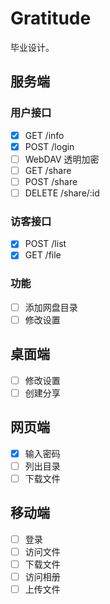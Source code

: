 # Gratitude

毕业设计。

## 服务端

### 用户接口

- [x] GET /info
- [x] POST /login
- [ ] WebDAV 透明加密
- [ ] GET /share
- [ ] POST /share
- [ ] DELETE /share/:id

### 访客接口

- [x] POST /list
- [x] GET /file

### 功能

- [ ] 添加网盘目录
- [ ] 修改设置

## 桌面端

- [ ] 修改设置
- [ ] 创建分享

## 网页端

- [x] 输入密码
- [ ] 列出目录
- [ ] 下载文件

## 移动端

- [ ] 登录
- [ ] 访问文件
- [ ] 下载文件
- [ ] 访问相册
- [ ] 上传文件
